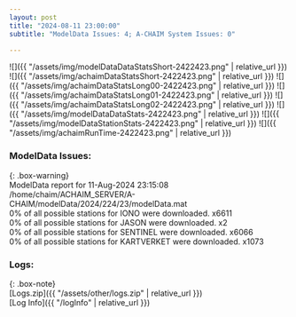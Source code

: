 ```yaml
---
layout: post
title: "2024-08-11 23:00:00"
subtitle: "ModelData Issues: 4; A-CHAIM System Issues: 0"

---
```


![]({{ "/assets/img/modelDataDataStatsShort-2422423.png" | relative_url }})
![]({{ "/assets/img/achaimDataStatsShort-2422423.png" | relative_url }})
![]({{ "/assets/img/achaimDataStatsLong00-2422423.png" | relative_url }})
![]({{ "/assets/img/achaimDataStatsLong01-2422423.png" | relative_url }})
![]({{ "/assets/img/achaimDataStatsLong02-2422423.png" | relative_url }})
![]({{ "/assets/img/modelDataDataStats-2422423.png" | relative_url }})
![]({{ "/assets/img/modelDataStationStats-2422423.png" | relative_url }})
![]({{ "/assets/img/achaimRunTime-2422423.png" | relative_url }})


### ModelData Issues:  
  
{: .box-warning}  
 ModelData report for 11-Aug-2024 23:15:08   
 /home/chaim/ACHAIM_SERVER/A-CHAIM/modelData/2024/224/23/modelData.mat   
 0% of all possible stations for IONO were downloaded. x6611   
 0% of all possible stations for JASON were downloaded. x2   
 0% of all possible stations for SENTINEL were downloaded. x6066   
 0% of all possible stations for KARTVERKET were downloaded. x1073   
  


### Logs:  
  
{: .box-note}  
[Logs.zip]({{ "/assets/other/logs.zip" | relative_url }})  
[Log Info]({{ "/logInfo" | relative_url }})  
